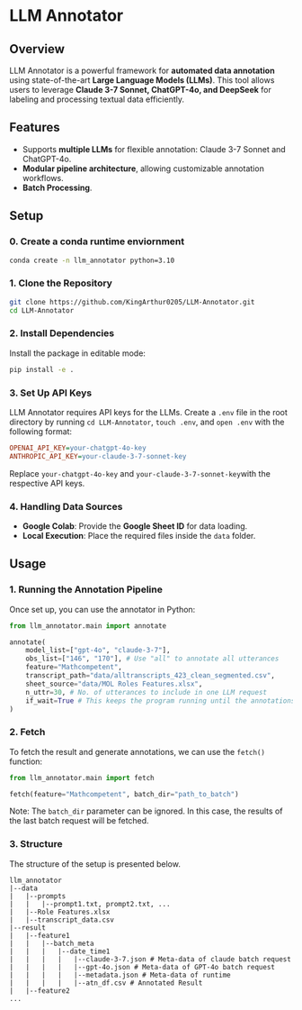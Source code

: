 # LLM Annotator

## Overview
LLM Annotator is a powerful framework for **automated data annotation** using state-of-the-art **Large Language Models (LLMs)**. This tool allows users to leverage **Claude 3-7 Sonnet, ChatGPT-4o, and DeepSeek** for labeling and processing textual data efficiently. 

## Features
- Supports **multiple LLMs** for flexible annotation: Claude 3-7 Sonnet and ChatGPT-4o.
- **Modular pipeline architecture**, allowing customizable annotation workflows.
- **Batch Processing**.

## Setup
### 0. Create a conda runtime enviornment
```bash
conda create -n llm_annotator python=3.10
```

### 1. Clone the Repository
```bash
git clone https://github.com/KingArthur0205/LLM-Annotator.git
cd LLM-Annotator
```

### 2. Install Dependencies
Install the package in editable mode:
```bash
pip install -e .
```

### 3. Set Up API Keys
LLM Annotator requires API keys for the LLMs. Create a `.env` file in the root directory by running ```cd LLM-Annotator```, ```touch .env```, and ```open .env``` with the following format:
```ini
OPENAI_API_KEY=your-chatgpt-4o-key
ANTHROPIC_API_KEY=your-claude-3-7-sonnet-key
```
Replace `your-chatgpt-4o-key` and `your-claude-3-7-sonnet-key`with the respective API keys.

### 4. Handling Data Sources
- **Google Colab**: Provide the **Google Sheet ID** for data loading.
- **Local Execution**: Place the required files inside the `data` folder.

## Usage
### 1. Running the Annotation Pipeline
Once set up, you can use the annotator in Python:
```python
from llm_annotator.main import annotate

annotate(
    model_list=["gpt-4o", "claude-3-7"],
    obs_list=["146", "170"], # Use "all" to annotate all utterances
    feature="Mathcompetent",
    transcript_path="data/alltranscripts_423_clean_segmented.csv",
    sheet_source="data/MOL Roles Features.xlsx",
    n_uttr=30, # No. of utterances to include in one LLM request
    if_wait=True # This keeps the program running until the annotations are generated.
)
```

### 2. Fetch
To fetch the result and generate annotations, we can use the ```fetch()``` function:
```python
from llm_annotator.main import fetch

fetch(feature="Mathcompetent", batch_dir="path_to_batch")
```
Note: The ```batch_dir``` parameter can be ignored. In this case, the results of the last batch request will be fetched.

### 3. Structure
The structure of the setup is presented below.
```
llm_annotator
|--data
|   |--prompts
|   |   |--prompt1.txt, prompt2.txt, ...
|   |--Role Features.xlsx
|   |--transcript_data.csv
|--result
|   |--feature1
|   |   |--batch_meta
|   |   |   |--date_time1
|   |   |   |   |--claude-3-7.json # Meta-data of claude batch request
|   |   |   |   |--gpt-4o.json # Meta-data of GPT-4o batch request
|   |   |   |   |--metadata.json # Meta-data of runtime
|   |   |   |   |--atn_df.csv # Annotated Result
|   |--feature2
...
```
